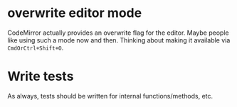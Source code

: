 # overwrite editor mode

CodeMirror actually provides an overwrite flag for the editor. Maybe people like using such a mode now and then.
Thinking about making it available via `CmdOrCtrl+Shift+O`.

# Write tests

As always, tests should be written for internal functions/methods, etc.
